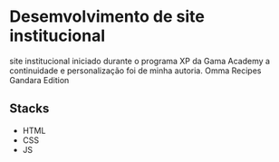 # Desemvolvimento de site institucional

site institucional iniciado durante o programa XP da Gama Academy a continuidade e personalização foi de minha autoria. 
Omma Recipes Gandara Edition

## Stacks
- HTML
- CSS
- JS
